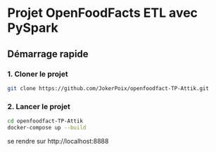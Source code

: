# Projet OpenFoodFacts ETL avec PySpark

## Démarrage rapide

### 1. Cloner le projet

```bash
git clone https://github.com/JokerPoix/openfoodfact-TP-Attik.git
```

### 2. Lancer le projet
```bash
cd openfoodfact-TP-Attik
docker-compose up --build
```
se rendre sur http://localhost:8888
